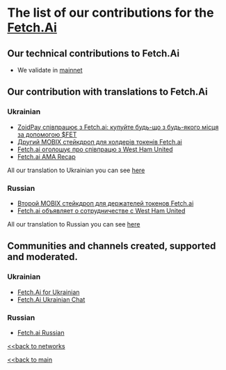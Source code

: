 # The list of our contributions for the [Fetch.Ai](https://fetch.ai/)

## Our technical contributions to Fetch.Ai

- We validate in [mainnet](https://www.mintscan.io/fetchai/validators/fetchvaloper1u9zcl5rvwv653msdqcevl7s3z43ckz5rcc4lta)


## Our contribution with translations to Fetch.Ai
### Ukrainian
- [ZoidPay співпрацює з Fetch.ai: купуйте будь-що з будь-якого місця за допомогою $FET](https://ua.nq4.net/WDaeCWgKA4B)
- [Другий MOBIX стейкдроп для холдерів токенів Fetch.ai](https://ua.nq4.net/lMyR3WucRb4)
- [Fetch.ai оголошує про співпрацю з West Ham United](https://ua.nq4.net/H3nkkd1339C)
- [Fetch.ai AMA Recap](https://ua.nq4.net/HyWO7Z5K8Xh)

All our translation to Ukrainian you can see [here](https://github.com/nq4-net/entrance/blob/main/languages/ukrainian.md)

### Russian
- [Второй MOBIX стейкдроп для держателей токенов Fetch.ai](https://ru.nq4.net/D-bjOqQQ3xX)
- [Fetch.ai объявляет о сотрудничестве с West Ham United](https://ru.nq4.net/yCp0DBND7kI)

All our translation to Russian you can see [here](https://github.com/nq4-net/entrance/blob/main/languages/russian.md)

## Communities and channels created, supported and moderated.
### Ukrainian
- [Fetch.Ai for Ukrainian](https://t.me/FetchAiUkraine)
- [Fetch.Ai Ukrainian Chat](https://t.me/FetchAiUkraineChat)

### Russian
- [Fetch.ai Russian](https://t.me/fetch_ai_russian)


[<<back to networks](https://github.com/nq4-net/entrance/tree/main/networks)

[<<back to main](https://github.com/nq4-net/entrance)